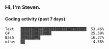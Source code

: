 ### Hi, I'm Steven.

#### Coding activity (past 7 days)
```
Text   ▓▓▓▓▓▓▓▓▓▓▓▓▓▓▓▓▓▓▓▓▓▓▓▓▓▓▓▓▓▓  53.46%
C#     ▓▓▓▓▓▓▓▓▓▓▓▓▓▓                  25.59%
Bash   ▓▓▓▓▓▓▓▓▓                       16.37%
other  ▓▓                               4.58%
```
